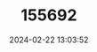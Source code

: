 ---
title: "155692"
category: "Acroloxus lacustris"
draft: false
date: 2024-02-22 13:03:52
languages:
  German: ["Teichnapfschnecke"]
  English: ["Lake Limpet"]
---